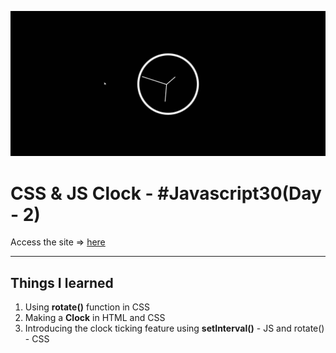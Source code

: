 ![Site Snap](site_snap.jpg)

# CSS & JS Clock - #Javascript30(Day - 2)

Access the site &rArr; [here](https://ashwin776.github.io/JS-Projects/10.%20JS%2030%20-%20Day2%20-%20CSS-JS%20Clock/)

---

## Things I learned

1. Using **rotate()** function in CSS
2. Making a **Clock** in HTML and CSS
3. Introducing the clock ticking feature using **setInterval()** - JS and rotate() - CSS